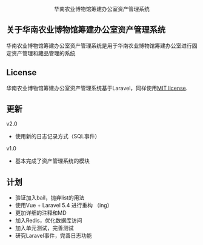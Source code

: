 <p align="center">华南农业博物馆筹建办公室资产管理系统</p>



## 关于华南农业博物馆筹建办公室资产管理系统

华南农业博物馆筹建办公室资产管理系统是用于华南农业博物馆筹建办公室进行固定资产管理和藏品管理的系统

## License

华南农业博物馆筹建办公室资产管理系统基于Laravel，同样使用[MIT license](http://opensource.org/licenses/MIT).

## 更新
v2.0
* 使用新的日志记录方式（SQL事件）

v1.0
* 基本完成了资产管理系统的模块

## 计划
* 验证加入bail，抛弃list的用法
* 使用Vue + Laravel 5.4 进行重构 （ing）
* 更加详细的注释和MD
* 加入Redis，优化数据库访问
* 加入单元测试，完善测试
* 研究Laravel事件，完善日志功能
